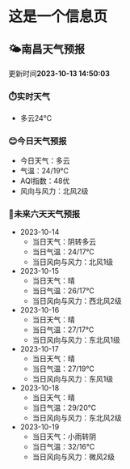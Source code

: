 # 这是一个信息页 
## 🌤️**南昌**天气预报
更新时间**2023-10-13 14:50:03**
### ⏱️实时天气
- 多云24℃
### 😊今日天气预报
- 今日天气：多云
- 气温：24/19℃
- AQI指数：48优
- 风向与风力：北风2级
### 🤩未来六天天气预报
- 2023-10-14
  - 当日天气：阴转多云
  - 当日气温：24/17℃
  - 当日风向与风力：北风1级
- 2023-10-15
  - 当日天气：晴
  - 当日气温：26/17℃
  - 当日风向与风力：西北风2级
- 2023-10-16
  - 当日天气：晴
  - 当日气温：27/17℃
  - 当日风向与风力：东北风1级
- 2023-10-17
  - 当日天气：晴
  - 当日气温：27/19℃
  - 当日风向与风力：东风1级
- 2023-10-18
  - 当日天气：晴
  - 当日气温：29/20℃
  - 当日风向与风力：东北风2级
- 2023-10-19
  - 当日天气：小雨转阴
  - 当日气温：32/16℃
  - 当日风向与风力：微风2级

